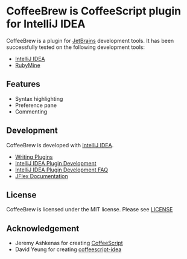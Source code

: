 # CoffeeBrew is CoffeeScript plugin for IntelliJ IDEA

CoffeeBrew is a plugin for [JetBrains](http://www.jetbrains.com) development tools. It has been successfully tested on
the following development tools:

* [IntelliJ IDEA](http://www.jetbrains.com/idea/)
* [RubyMine](http://www.jetbrains.com/ruby/)

## Features

* Syntax highlighting
* Preference pane
* Commenting

## Development

CoffeeBrew is developed with [IntelliJ IDEA](http://www.jetbrains.com/idea/).

* [Writing Plugins](http://www.jetbrains.org/display/IJOS/Writing+Plug-ins)
* [IntelliJ IDEA Plugin Development](http://confluence.jetbrains.net/display/IDEADEV/PluginDevelopment)
* [IntelliJ IDEA Plugin Development FAQ](http://confluence.jetbrains.net/display/IDEADEV/Plugin+Development+FAQ)
* [JFlex Documentation](http://jflex.de/docu.html)

## License

CoffeeBrew is licensed under the MIT license.
Please see [LICENSE](http://github.com/netzpirat/coffeebrew/raw/master/LICENSE)

## Acknowledgement

* Jeremy Ashkenas for creating [CoffeeScript](http://jashkenas.github.com/coffee-script/)
* David Yeung for creating [coffeescript-idea](https://github.com/yeungda/coffeescript-idea)
